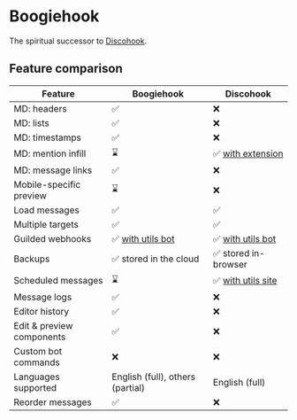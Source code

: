 # Boogiehook

The spiritual successor to [Discohook](https://github.com/discohook).

## Feature comparison

| Feature                   | Boogiehook                                       | Discohook                                               |
| ------------------------- | ------------------------------------------------ | ------------------------------------------------------- |
| MD: headers               | ✅                                               | ❌                                                      |
| MD: lists                 | ✅                                               | ❌                                                      |
| MD: timestamps            | ✅                                               | ❌                                                      |
| MD: mention infill        | ⌛                                               | ✅ [with extension](https://dutils.shay.cat/extension)  |
| MD: message links         | ✅                                               | ❌                                                      |
| Mobile-specific preview   | ⌛                                               | ❌                                                      |
| Load messages             | ✅                                               | ✅                                                      |
| Multiple targets          | ✅                                               | ✅                                                      |
| Guilded webhooks          | ✅ [with utils bot](https://dutils.shay.cat/bot) | ✅ [with utils bot](https://dutils.shay.cat/bot)        |
| Backups                   | ✅ stored in the cloud                           | ✅ stored in-browser                                    |
| Scheduled messages        | ⌛                                               | ✅ [with utils site](https://dutils.shay.cat/scheduler) |
| Message logs              | ✅                                               | ❌                                                      |
| Editor history            | ✅                                               | ❌                                                      |
| Edit & preview components | ✅                                               | ❌                                                      |
| Custom bot commands       | ❌                                               | ❌                                                      |
| Languages supported       | English (full), others (partial)                 | English (full)                                          |
| Reorder messages          | ✅                                               | ❌                                                      |

